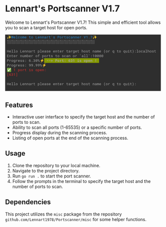 # Lennart's Portscanner V1.7

Welcome to Lennart's Portscanner V1.7! This simple and efficient tool allows you to scan a target host for open ports.

![Screenshot](Portscanner1.7.png)

## Features

- Interactive user interface to specify the target host and the number of ports to scan.
- Ability to scan all ports (1-65535) or a specific number of ports.
- Progress display during the scanning process.
- Listing of open ports at the end of the scanning process.

## Usage

1. Clone the repository to your local machine.
2. Navigate to the project directory.
3. Run `go run .` to start the port scanner.
4. Follow the prompts in the terminal to specify the target host and the number of ports to scan.

## Dependencies

This project utilizes the `misc` package from the repository `github.com/Lennart1978/Portscanner/misc` for some helper functions.
